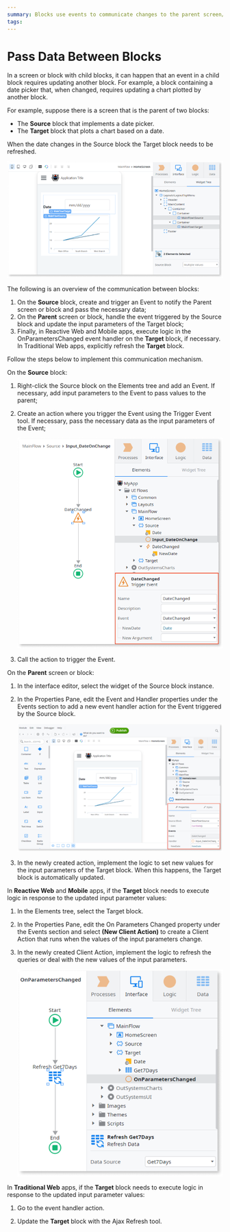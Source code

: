 ```yaml
---
summary: Blocks use events to communicate changes to the parent screen/block or to another block.
tags:
---
```


# Pass Data Between Blocks

In a screen or block with child blocks, it can happen that an event in a child block requires updating another block. For example, a block containing a date picker that, when changed, requires updating a chart plotted by another block. 

For example, suppose there is a screen that is the parent of two blocks:

* The **Source** block that implements a date picker.
* The **Target** block that plots a chart based on a date.

When the date changes in the Source block the Target block needs to be refreshed.

![A date picker updates the time frame displayed in a chart](images/block-communicate-1.png)

The following is an overview of the communication between blocks:

1. On the **Source** block, create and trigger an Event to notify the Parent screen or block and pass the necessary data;
1. On the **Parent** screen or block, handle the event triggered by the Source block and update the input parameters of the Target block;
1. Finally, in Reactive Web and Mobile apps, execute logic in the OnParametersChanged event handler on the **Target** block, if necessary. In Traditional Web apps, explicitly refresh the **Target** block.

Follow the steps below to implement this communication mechanism.

On the **Source** block:

1. Right-click the Source block on the Elements tree and add an Event. If necessary, add input parameters to the Event to pass values to the parent;

1. Create an action where you trigger the Event using the Trigger Event tool. If necessary, pass the necessary data as the input parameters of the Event;

    ![](images/block-communicate-2.png)

1. Call the action to trigger the Event.

On the **Parent** screen or block:

1. In the interface editor, select the widget of the Source block instance.

1. In the Properties Pane, edit the Event and Handler properties under the Events section to add a new event handler action for the Event triggered by the Source block.

    ![](images/block-communicate-3.png)

1. In the newly created action, implement the logic to set new values for the input parameters of the Target block. When this happens, the Target block is automatically updated.

In **Reactive Web** and **Mobile** apps, if the **Target** block needs to execute logic in response to the updated input parameter values:

1. In the Elements tree, select the Target block.

1. In the Properties Pane, edit the On Parameters Changed property under the Events section and select **(New Client Action)** to create a Client Action that runs when the values of the input parameters change.

1. In the newly created Client Action, implement the logic to refresh the queries or deal with the new values of the input parameters.

    ![](images/block-communicate-5.png)

In **Traditional Web** apps, if the **Target** block needs to execute logic in response to the updated input parameter values:

1. Go to the event handler action.

1. Update the **Target** block with the Ajax Refresh tool.
